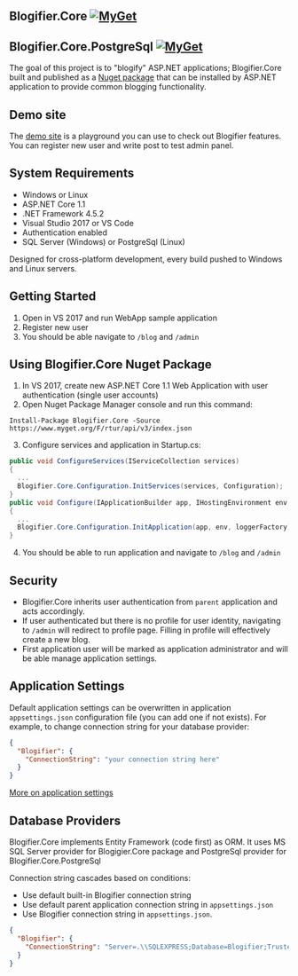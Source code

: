## Blogifier.Core [![MyGet](https://buildstats.info/myget/rtur/Blogifier.Core)](https://www.myget.org/feed/rtur/package/nuget/Blogifier.Core)

## Blogifier.Core.PostgreSql [![MyGet](https://buildstats.info/myget/rtur/Blogifier.Core.PostgreSql)](https://www.myget.org/feed/rtur/package/nuget/Blogifier.Core.PostgreSql)

The goal of this project is to "blogify" ASP.NET applications; Blogifier.Core built and published as a [Nuget package](https://www.myget.org/feed/rtur/package/nuget/Blogifier.Core) that can be installed by ASP.NET application to provide common blogging functionality.

## Demo site

The [demo site](http://blogifier.azurewebsites.net) is a playground you can use to check out Blogifier features. You can register new user and write post to test admin panel.

## System Requirements

* Windows or Linux
* ASP.NET Core 1.1
* .NET Framework 4.5.2
* Visual Studio 2017 or VS Code
* Authentication enabled
* SQL Server (Windows) or PostgreSql (Linux)

Designed for cross-platform development, every build pushed to Windows and Linux servers.

## Getting Started

1. Open in VS 2017 and run WebApp sample application
2. Register new user
3. You should be able navigate to `/blog` and `/admin`

## Using Blogifier.Core Nuget Package

1. In VS 2017, create new ASP.NET Core 1.1 Web Application with user authentication (single user accounts)
2. Open Nuget Package Manager console and run this command:
```
Install-Package Blogifier.Core -Source https://www.myget.org/F/rtur/api/v3/index.json
```
3. Configure services and application in Startup.cs:
```csharp
public void ConfigureServices(IServiceCollection services)
{
  ...
  Blogifier.Core.Configuration.InitServices(services, Configuration);
}
public void Configure(IApplicationBuilder app, IHostingEnvironment env, ILoggerFactory loggerFactory)
{
  ...
  Blogifier.Core.Configuration.InitApplication(app, env, loggerFactory);
}
```
4. You should be able to run application and navigate to `/blog` and `/admin`

## Security

* Blogifier.Core inherits user authentication from `parent` application and acts accordingly.
* If user authenticated but there is no profile for user identity, navigating to `/admin` will redirect to profile page. Filling in profile will effectively create a new blog. 
* First application user will be marked as application administrator and will be able manage application settings.

## Application Settings

Default application settings can be overwritten in application `appsettings.json` configuration file (you can add one if not exists). For example, to change connection string for your database provider:

```json
{
  "Blogifier": {
    "ConnectionString": "your connection string here"
  }
}
```

[More on application settings](https://github.com/blogifierdotnet/Blogifier.Core/wiki/Application-Settings)

## Database Providers

Blogifier.Core implements Entity Framework (code first) as ORM. It uses MS SQL Server provider for Blogigier.Core package and PostgreSql provider for Blogifier.Core.PostgreSql

Connection string cascades based on conditions:
* Use default built-in Blogifier connection string
* Use default parent application connection string in `appsettings.json`
* Use Blogifier connection string in `appsettings.json`.

```json
{
  "Blogifier": {
    "ConnectionString": "Server=.\\SQLEXPRESS;Database=Blogifier;Trusted_Connection=True;"
  }
}
```
